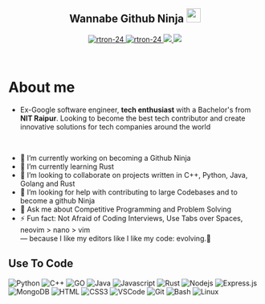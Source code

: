 <h2 align="center">
  Wannabe Github Ninja
  <img src="https://media.giphy.com/media/hvRJCLFzcasrR4ia7z/giphy.gif" width="28">
</h2>

<p align="center">
 <a href="https://leetcode.com/r-tron19/" target="blank">
  <img src="https://img.shields.io/badge/dynamic/json?style=for-the-badge&labelColor=black&color=%23ffa116&label=Solved&query=solvedOverTotal&url=https%3A%2F%2Fleetcode-badge.vercel.app%2Fapi%2Fusers%2Fr-tron19&logo=leetcode&logoColor=yellow" alt="rtron-24" />
 </a>
 <a href="https://www.linkedin.com/in/pro-coder-roshu/" target="_blank">
  <img src="https://img.shields.io/badge/LinkedIn-0077B5?style=for-the-badge&logo=linkedin&logoColor=white" alt="rtron-24"/>
 </a>
 <!-- <a href="https://dev.to/rtron-24" target="_blank">
  <img src="https://img.shields.io/badge/dev.to-0A0A0A?style=for-the-badge&logo=dev.to&logoColor=white" alt="rtron-24" />
 </a> -->
 <a href="https://twitter.com/procoder9973" target="_blank">
  <img src="https://img.shields.io/badge/Twitter-1DA1F2?style=for-the-badge&logo=twitter&logoColor=white" />
 </a> 
  <a href="https://github.com/antonkomarev/github-profile-views-counter">
  <img src="https://komarev.com/ghpvc/?username=github-roushan&style=for-the-badge&color=blue">
</a>
</p>
<br />


 # About me
- Ex-Google software engineer, **tech enthusiast** with a Bachelor's from **NIT Raipur**. Looking to become the best tech contributor and create innovative solutions for tech companies around the world
<br>

- 🔭 I’m currently working on becoming a Github Ninja
- 🌱 I’m currently learning Rust
- 👯 I’m looking to collaborate on projects written in C++, Python, Java, Golang and Rust
- 🤔 I’m looking for help with contributing to large Codebases and to become a github Ninja
- 💬 Ask me about Competitive Programming and Problem Solving
- ⚡ Fun fact: Not Afraid of Coding Interviews, Use Tabs over Spaces, neovim > nano > vim <br>
   — because I like my editors like I like my code: evolving.🦋

## Use To Code

![Python](https://img.shields.io/badge/Python-3776AB?style=for-the-badge&logo=python)
![C++](https://img.shields.io/badge/C++-00009F.svg?style=for-the-badge&logo=c%2B%2B)
![GO](https://img.shields.io/badge/Go-00ADD8?logo=Go&logoColor=white&style=for-the-badge)
![Java](https://img.shields.io/badge/Java-007396?style=for-the-badge&logo=openjdk)
![Javascript](https://img.shields.io/badge/Javascript-F0DB4F?style=for-the-badge&labelColor=black&logo=javascript&logoColor=F0DB4F)
![Rust](https://img.shields.io/badge/Rust-000000?style=for-the-badge&logo=rust)
![Nodejs](https://img.shields.io/badge/Nodejs-3C873A?style=for-the-badge&labelColor=black&logo=node.js&logoColor=3C873A)
![Express.js](https://img.shields.io/badge/Express.js-000000?style=for-the-badge&logo=express&logoColor=white)
![MongoDB](https://img.shields.io/badge/MongoDB-4EA94B?style=for-the-badge&logo=mongodb&logoColor=white)
![HTML](https://img.shields.io/badge/HTML5-E34F26?style=for-the-badge&logo=html5&logoColor=white)
![CSS3](https://img.shields.io/badge/CSS3-1572B6?style=for-the-badge&logo=css3&logoColor=white)
![VSCode](https://img.shields.io/badge/Visual_Studio-0078d7?style=for-the-badge&logo=visual%20studio%20code&logoColor=white)
![Git](https://img.shields.io/badge/Git-F05032?style=for-the-badge&logo=git&logoColor=white)
![Bash](https://img.shields.io/badge/Shell-Bash-4EAA25?style=for-the-badge&logo=bash)
![Linux](https://img.shields.io/badge/OS-Linux-FCC624?style=for-the-badge&logo=linux)

<br/>

<!--  This will be added with either contributions or self made projects
![Typescript](https://img.shields.io/badge/Typescript-007acc?style=for-the-badge&labelColor=black&logo=typescript&logoColor=007acc)
![React](https://img.shields.io/badge/-React-61DBFB?style=for-the-badge&labelColor=black&logo=react&logoColor=61DBFB)
![Next.js](https://img.shields.io/badge/next.js-000000?style=for-the-badge&logo=nextdotjs&logoColor=white)
![Tailwind](https://img.shields.io/badge/Tailwind_CSS-092749?style=for-the-badge&logo=tailwindcss&logoColor=06B6D4&labelColor=000000)
![Bootstrap](https://img.shields.io/badge/Bootstrap-563D7C?style=for-the-badge&logo=bootstrap&logoColor=white)
![Redux](https://img.shields.io/badge/Redux-593D88?style=for-the-badge&logo=redux&logoColor=white)
-->
